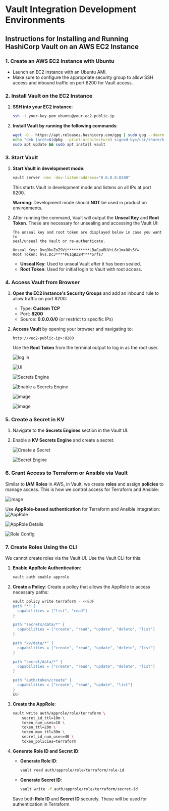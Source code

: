 # Vault Integration Development Environments

## Instructions for Installing and Running HashiCorp Vault on an AWS EC2 Instance

### 1. Create an AWS EC2 Instance with Ubuntu
- Launch an EC2 instance with an Ubuntu AMI.
- Make sure to configure the appropriate security group to allow SSH access and inbound traffic on port 8200 for Vault access.

### 2. Install Vault on the EC2 Instance

1. **SSH into your EC2 instance**:
   ```bash
   ssh -i your-key.pem ubuntu@your-ec2-public-ip
   ```

2. **Install Vault by running the following commands**:
   ```bash
   wget -O - https://apt.releases.hashicorp.com/gpg | sudo gpg --dearmor -o /usr/share/keyrings/hashicorp-archive-keyring.gpg
   echo "deb [arch=$(dpkg --print-architecture) signed-by=/usr/share/keyrings/hashicorp-archive-keyring.gpg] https://apt.releases.hashicorp.com $(lsb_release -cs) main" | sudo tee /etc/apt/sources.list.d/hashicorp.list
   sudo apt update && sudo apt install vault
   ```

### 3. Start Vault

1. **Start Vault in development mode**:
   ```bash
   vault server -dev -dev-listen-address="0.0.0.0:8200"
   ```

   This starts Vault in development mode and listens on all IPs at port 8200.

   **Warning**: Development mode should **NOT** be used in production environments.

2. After running the command, Vault will output the **Unseal Key** and **Root Token**. These are necessary for unsealing and accessing the Vault UI:
   ```
   The unseal key and root token are displayed below in case you want to
   seal/unseal the Vault or re-authenticate.

   Unseal Key: Dvq9kuZoZ9Vj**********LBaCpaBUV+L6c1mxO8s5Y=
   Root Token: hvs.DcJ****P61qBZ2M****5rfs7
   ```

   - **Unseal Key**: Used to unseal Vault after it has been sealed.
   - **Root Token**: Used for initial login to Vault with root access.

### 4. Access Vault from Browser

1. **Open the EC2 instance's Security Groups** and add an inbound rule to allow traffic on port 8200:
   - Type: **Custom TCP**
   - Port: **8200**
   - Source: **0.0.0.0/0** (or restrict to specific IPs)

2. **Access Vault** by opening your browser and navigating to:
   ```
   http://<ec2-public-ip>:8200
   ```

   Use the **Root Token** from the terminal output to log in as the root user.

   ![log in](https://github.com/user-attachments/assets/f6e7b8a8-fd57-494a-89ce-dd1a75235d2e)

   ![UI](https://github.com/user-attachments/assets/7776fd6b-34b5-4c84-8656-56b48ec107c1)

   ![Secrets Engine](https://github.com/user-attachments/assets/1eeb64fc-7f9a-4ab6-8035-f51d906a99b8)

   ![Enable a Secrets Engine](https://github.com/user-attachments/assets/3fbf0ce2-3ddc-4bf1-a85d-2b0de5d2c60f)

   ![image](https://github.com/user-attachments/assets/bbaced97-3318-4807-b41e-4ffb6dce34f8)

   ![image](https://github.com/user-attachments/assets/199dd612-9abe-4725-bf76-77f3d1880148)

### 5. Create a Secret in KV

1. Navigate to the **Secrets Engines** section in the Vault UI.
2. Enable a **KV Secrets Engine** and create a secret.

   ![Create a Secret](https://github.com/user-attachments/assets/eb596c4e-16b7-4889-bb1b-c28eaa23ffc8)

   ![Secret Engine](https://github.com/user-attachments/assets/b5286de9-7835-477c-b85b-ddc018db72fb)

### 6. Grant Access to Terraform or Ansible via Vault

Similar to **IAM Roles** in AWS, in Vault, we create **roles** and assign **policies** to manage access. This is how we control access for Terraform and Ansible:

   ![image](https://github.com/user-attachments/assets/a1afce53-1ba6-41a9-aa6b-53ae391c9896)

   Use **AppRole-based authentication** for Terraform and Ansible integration:
   ![AppRole](https://github.com/user-attachments/assets/1d502d5d-57b9-44e5-93d2-acd5478d3e3c)

   ![AppRole Details](https://github.com/user-attachments/assets/b34a5a6a-3742-4897-a664-e1259ba9cdc8)

   ![Role Config](https://github.com/user-attachments/assets/ef3e54f4-b40b-4c98-a8ca-7c3551e51af3)

### 7. Create Roles Using the CLI

We cannot create roles via the Vault UI. Use the Vault CLI for this:

1. **Enable AppRole Authentication**:
   ```bash
   vault auth enable approle
   ```

2. **Create a Policy**:
   Create a policy that allows the AppRole to access necessary paths:
   ```bash
   vault policy write terraform - <<EOF
   path "*" {
     capabilities = ["list", "read"]
   }

   path "secrets/data/*" {
     capabilities = ["create", "read", "update", "delete", "list"]
   }

   path "kv/data/*" {
     capabilities = ["create", "read", "update", "delete", "list"]
   }

   path "secret/data/*" {
     capabilities = ["create", "read", "update", "delete", "list"]
   }

   path "auth/token/create" {
     capabilities = ["create", "read", "update", "list"]
   }
   EOF
   ```

3. **Create the AppRole**:
   ```bash
   vault write auth/approle/role/terraform \
       secret_id_ttl=10m \
       token_num_uses=10 \
       token_ttl=20m \
       token_max_ttl=30m \
       secret_id_num_uses=40 \
       token_policies=terraform
   ```

4. **Generate Role ID and Secret ID**:

   - **Generate Role ID**:
     ```bash
     vault read auth/approle/role/terraform/role-id
     ```

   - **Generate Secret ID**:
     ```bash
     vault write -f auth/approle/role/terraform/secret-id
     ```

   Save both **Role ID** and **Secret ID** securely. These will be used for authentication in Terraform.
